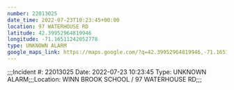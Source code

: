 ```yaml
---
number: 22013025
date_time: 2022-07-23T10:23:45+00:00
location: 97 WATERHOUSE RD
latitude: 42.39952964819946
longitude: -71.16511242052778
type: UNKNOWN ALARM
google_maps_link: https://maps.google.com/?q=42.39952964819946,-71.16511242052778
---
```


;;;Incident #: 22013025  Date: 2022-07-23 10:23:45   Type: UNKNOWN ALARM;;;Location: WINN BROOK SCHOOL / 97 WATERHOUSE RD;;;
